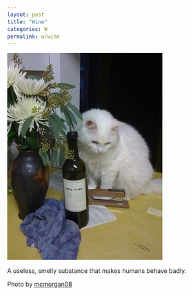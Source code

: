 ```yaml
---
layout: post
title: "Wine"
categories: W
permalink: w/wine
---
```


<img src="/images/w/wine.jpg">

A useless, smelly substance that makes humans behave badly.

Photo by <a href="http://www.flickr.com/photos/mcmorgan/3364389410/">mcmorgan08</a>